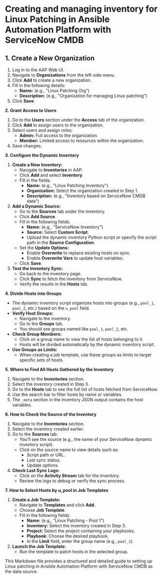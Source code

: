 # Creating and managing inventory for Linux Patching in Ansible Automation Platform with ServiceNow CMDB

## 1. Create a New Organization

1. Log in to the AAP Web UI.
2. Navigate to **Organizations** from the left-side menu.
3. Click **Add** to create a new organization.
4. Fill in the following details:
    * **Name:** (e.g., "Linux Patching Org")
    * **Description:** (e.g., "Organization for managing Linux patching")
5. Click **Save**.

**2. Grant Access to Users**

1. Go to the **Users** section under the **Access** tab of the organization.
2. Click **Add** to assign users to the organization.
3. Select users and assign roles:
    * **Admin:** Full access to the organization.
    * **Member:** Limited access to resources within the organization.
4. Save changes.

**3. Configure the Dynamic Inventory**

1. **Create a New Inventory:**
    * Navigate to **Inventories** in AAP.
    * Click **Add** and select **Inventory**.
    * Fill in the fields:
        * **Name:** (e.g., "Linux Patching Inventory")
        * **Organization:** Select the organization created in Step 1.
        * **Description:** (e.g., "Inventory based on ServiceNow CMDB data")
2. **Add a Dynamic Source:**
    * Go to the **Sources** tab under the inventory.
    * Click **Add Source**.
    * Fill in the following fields:
        * **Name:** (e.g., "ServiceNow Inventory")
        * **Source:** Select **Custom Script**.
        * Upload the dynamic inventory Python script or specify the script path in the **Source Configuration**.
    * Set the **Update Options:**
        * Enable **Overwrite** to replace existing hosts on sync.
        * Enable **Overwrite Vars** to update host variables.
    * Click **Save**.
3. **Test the Inventory Sync:**
    * Go back to the inventory page.
    * Click **Sync** to fetch the inventory from ServiceNow.
    * Verify the results in the **Hosts** tab.

**4. Divide Hosts into Groups**

* The dynamic inventory script organizes hosts into groups (e.g., `pool_1`, `pool_2`, etc.) based on the `u_pool` field.
* **Verify Host Groups:**
    * Navigate to the inventory.
    * Go to the **Groups** tab.
    * You should see groups named like `pool_1`, `pool_2`, etc.
* **Check Group Members:**
    * Click on a group name to view the list of hosts belonging to it.
    * Hosts will be divided automatically by the dynamic inventory script.
* **Use Groups as Limits:**
    * When creating a job template, use these groups as limits to target specific sets of hosts.

**5. Where to Find All Hosts Gathered by the Inventory**

1. Navigate to the **Inventories** section.
2. Select the inventory created in Step 3.
3. Go to the **Hosts** tab to see the full list of hosts fetched from ServiceNow.
4. Use the search bar to filter hosts by name or variables.
5. The `_meta` section in the inventory JSON output contains the host variables.

**6. How to Check the Source of the Inventory**

1. Navigate to the **Inventories** section.
2. Select the inventory created earlier.
3. Go to the **Sources** tab:
    * You’ll see the source (e.g., the name of your ServiceNow dynamic inventory script).
    * Click on the source name to view details such as:
        * Script path or URL.
        * Last sync status.
        * Update options.
4. **Check Last Sync Logs:**
    * Click on the **Activity Stream** tab for the inventory.
    * Review the logs to debug or verify the sync process.

**7. How to Select Hosts by u_pool in Job Templates**

1. **Create a Job Template:**
    * Navigate to **Templates** and click **Add**.
    * Choose **Job Template**.
    * Fill in the following fields:
        * **Name:** (e.g., "Linux Patching - Pool 1")
        * **Inventory:** Select the inventory created in Step 3.
        * **Project:** Select the project containing your playbooks.
        * **Playbook:** Choose the desired playbook.
        * In the **Limit** field, enter the group name (e.g., `pool_1`).
2. **Launch the Job Template:**
    * Run the template to patch hosts in the selected group.

This Markdown file provides a structured and detailed guide to setting up Linux patching in Ansible Automation Platform with ServiceNow CMDB as the data source.
